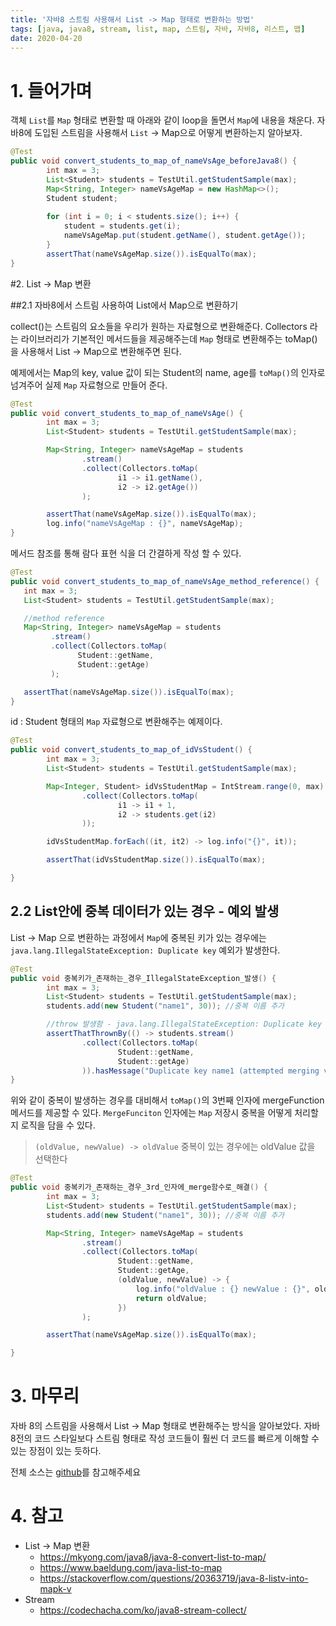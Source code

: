 ```yaml
---
title: '자바8 스트림 사용해서 List -> Map 형태로 변환하는 방법'
tags: [java, java8, stream, list, map, 스트림, 자바, 자바8, 리스트, 맵]
date: 2020-04-20
---
```


# 1. 들어가며

객체 `List`를 `Map` 형태로 변환할 때 아래와 같이 loop을 돌면서 `Map`에 내용을 채운다. 자바8에 도입된 스트림을 사용해서 `List` -> Map으로 어떻게 변환하는지 알아보자. 

```java
@Test
public void convert_students_to_map_of_nameVsAge_beforeJava8() {
		int max = 3;
		List<Student> students = TestUtil.getStudentSample(max);
		Map<String, Integer> nameVsAgeMap = new HashMap<>();
		Student student;
  
		for (int i = 0; i < students.size(); i++) {
			student = students.get(i);
			nameVsAgeMap.put(student.getName(), student.getAge());
		}
		assertThat(nameVsAgeMap.size()).isEqualTo(max);
}
```

#2. List -> Map 변환

##2.1 자바8에서 스트림 사용하여 List에서 Map으로 변환하기

collect()는 스트림의 요소들을 우리가 원하는 자료형으로 변환해준다. Collectors 라는 라이브러리가 기본적인 메서드들을 제공해주는데 `Map` 형태로 변환해주는 toMap()을 사용해서 List -> Map으로 변환해주면 된다. 

예제에서는 Map의 key, value 값이 되는 Student의 name, age를 `toMap()`의 인자로 넘겨주어 실제 `Map` 자료형으로 만들어 준다. 

```java
@Test
public void convert_students_to_map_of_nameVsAge() {
		int max = 3;
		List<Student> students = TestUtil.getStudentSample(max);

		Map<String, Integer> nameVsAgeMap = students
				.stream()
				.collect(Collectors.toMap(
						i1 -> i1.getName(),
						i2 -> i2.getAge())
				);

		assertThat(nameVsAgeMap.size()).isEqualTo(max);
		log.info("nameVsAgeMap : {}", nameVsAgeMap);
}
```

메서드 참조를 통해 람다 표현 식을 더 간결하게 작성 할 수 있다. 

```java
@Test
public void convert_students_to_map_of_nameVsAge_method_reference() {
   int max = 3;
   List<Student> students = TestUtil.getStudentSample(max);

   //method reference
   Map<String, Integer> nameVsAgeMap = students
         .stream()
         .collect(Collectors.toMap(
               Student::getName,
               Student::getAge)
         );

   assertThat(nameVsAgeMap.size()).isEqualTo(max);
}
```
id : Student 형태의 `Map` 자료형으로 변환해주는 예제이다. 

```java
@Test
public void convert_students_to_map_of_idVsStudent() {
		int max = 3;
		List<Student> students = TestUtil.getStudentSample(max);

		Map<Integer, Student> idVsStudentMap = IntStream.range(0, max).boxed()
				.collect(Collectors.toMap(
						i1 -> i1 + 1,
						i2 -> students.get(i2)
				));

		idVsStudentMap.forEach((it, it2) -> log.info("{}", it));

		assertThat(idVsStudentMap.size()).isEqualTo(max);

}
```

## 2.2 List안에 중복 데이터가 있는 경우 - 예외 발생

List -> Map 으로 변환하는 과정에서 `Map`에 중복된 키가 있는 경우에는 `java.lang.IllegalStateException: Duplicate key` 예외가 발생한다. 

```java
@Test
public void 중복키가_존재하는_경우_IllegalStateException_발생() {
		int max = 3;
		List<Student> students = TestUtil.getStudentSample(max);
		students.add(new Student("name1", 30)); //중복 이름 추가

		//throw 발생함 - java.lang.IllegalStateException: Duplicate key
		assertThatThrownBy(() -> students.stream()
				.collect(Collectors.toMap(
						Student::getName,
						Student::getAge)
				)).hasMessage("Duplicate key name1 (attempted merging values 11 and 30)");
}
```

위와 같이 중복이 발생하는 경우를 대비해서 `toMap()`의 3번째 인자에 mergeFunction 메서드를 제공할 수 있다. `MergeFunciton` 인자에는 `Map` 저장시 중복을 어떻게 처리할 지 로직을 담을 수 있다. 

> `(oldValue, newValue) -> oldValue` 중복이 있는 경우에는 oldValue 값을 선택한다

```java
@Test
public void 중복키가_존재하는_경우_3rd_인자에_merge함수로_해결() {
		int max = 3;
		List<Student> students = TestUtil.getStudentSample(max);
		students.add(new Student("name1", 30)); //중복 이름 추가

		Map<String, Integer> nameVsAgeMap = students
				.stream()
				.collect(Collectors.toMap(
						Student::getName,
						Student::getAge,
						(oldValue, newValue) -> {
							log.info("oldValue : {} newValue : {}", oldValue, newValue);
							return oldValue;
						})
				);

		assertThat(nameVsAgeMap.size()).isEqualTo(max);

}
```

# 3. 마무리

자바 8의 스트림을 사용해서 List -> Map 형태로 변환해주는 방식을 알아보았다. 자바 8전의 코드 스타일보다 스트림 형태로 작성 코드들이 훨씬 더 코드를 빠르게 이해할 수 있는 장점이 있는 듯하다. 

전체 소스는 [github](https://github.com/kenshin579/tutorials-java/blob/master/java8/src/test/java/com/advenoh/streams/ConvertListToMapTest.java)를 참고해주세요

# 4. 참고

* List -> Map 변환
  * https://mkyong.com/java8/java-8-convert-list-to-map/
  * https://www.baeldung.com/java-list-to-map
  * https://stackoverflow.com/questions/20363719/java-8-listv-into-mapk-v
* Stream 
  * https://codechacha.com/ko/java8-stream-collect/
